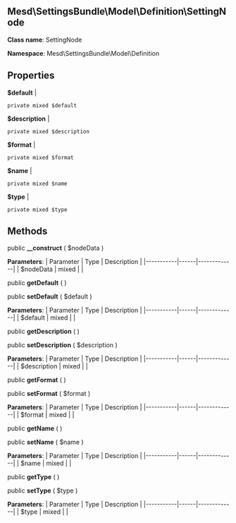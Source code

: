 Mesd\SettingsBundle\Model\Definition\SettingNode
---------------

    

    


**Class name**: SettingNode

**Namespace**: Mesd\SettingsBundle\Model\Definition









Properties
----------


**$default**  |  



    private mixed $default






**$description**  |  



    private mixed $description






**$format**  |  



    private mixed $format






**$name**  |  



    private mixed $name






**$type**  |  



    private mixed $type






Methods
-------


public **__construct** ( $nodeData )











**Parameters**:
| Parameter | Type | Description |
|-----------|------|-------------|
| $nodeData | mixed |  |



public **getDefault** (  )












public **setDefault** ( $default )











**Parameters**:
| Parameter | Type | Description |
|-----------|------|-------------|
| $default | mixed |  |



public **getDescription** (  )












public **setDescription** ( $description )











**Parameters**:
| Parameter | Type | Description |
|-----------|------|-------------|
| $description | mixed |  |



public **getFormat** (  )












public **setFormat** ( $format )











**Parameters**:
| Parameter | Type | Description |
|-----------|------|-------------|
| $format | mixed |  |



public **getName** (  )












public **setName** ( $name )











**Parameters**:
| Parameter | Type | Description |
|-----------|------|-------------|
| $name | mixed |  |



public **getType** (  )












public **setType** ( $type )











**Parameters**:
| Parameter | Type | Description |
|-----------|------|-------------|
| $type | mixed |  |


